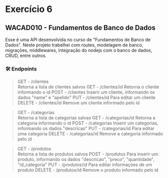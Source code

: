 # Exercício 6
## WACAD010 - Fundamentos de Banco de Dados

Esse é uma API desenvolvida no curso de "Fundamentos de Banco de Dados".
Neste projeto trabelhei com routes, modelagem de banco, migrações, middlewares, integração do nodejs com o banco de dados, CRUD, entre outros.

### 🛠 Endpoints
 
> GET - /clientes  
Retorna a lista de clientes salvos
> GET - /clientes/id
Retorna o cliente informando o id
> POST - /clientes
Inserir um cliente, informando os dados "name" e "apelido"
> PUT - /clientes/id
Para editar um cliente
> DELETE - /clientes/id
Remove um cliente informado pelo id

> GET - /categorias  
Retorna a lista de categorias salvas
> GET - /categorias/id
Retorna a categoria informando o id
> POST - /categorias
Inserir um categorias, informando os dados "descricao"
> PUT - /categorias/id
Para editar uma categoria
> DELETE - /categorias/id
Remove a categoria informado pelo id

> GET - /produtos  
Retorna a lista de produtos salvos
> POST - /produtos
Para inserir um produto, informando os dados "descricao", "preco", "quantidade", "id_categoria"
> PUT - /produtos/id
Para editar informações de um produto
> DELETE - /produtos/id
Remove o produto informado pelo id